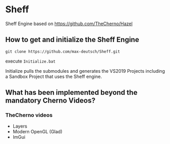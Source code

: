 # Sheff
Sheff Engine based on https://github.com/TheCherno/Hazel

## How to get and initialize the Sheff Engine

`git clone https://github.com/max-deutsch/Sheff.git`

execute `Initialize.bat`

Initialize pulls the submodules and generates the VS2019 Projects including a Sandbox Project that uses the Sheff engine.

## What has been implemented beyond the mandatory Cherno Videos?

### TheCherno videos
* Layers
* Modern OpenGL (Glad)
* ImGui
